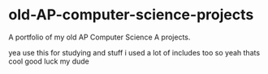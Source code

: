 # old-AP-computer-science-projects
A portfolio of my old AP Computer Science A projects.

yea use this for studying and stuff i used a lot of includes too so yeah thats cool good luck my dude
